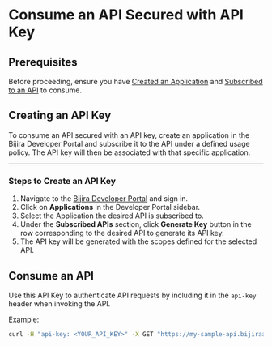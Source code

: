 # Consume an API Secured with API Key

## Prerequisites

Before proceeding, ensure you have [Created an Application](../manage-applications/create-an-application.md) and [Subscribed to an API](../manage-subscriptions/subscribe-to-an-api.md) to consume.


## Creating an API Key

To consume an API secured with an API key, create an application in the Bijira Developer Portal and subscribe it to the API under a defined usage policy. The API key will then be associated with that specific application.

---

### Steps to Create an API Key

1. Navigate to the [Bijira Developer Portal](https://devportal.bijira.dev) and sign in.
2. Click on **Applications** in the Developer Portal sidebar.
3. Select the Application the desired API is subscribed to.
4. Under the **Subscribed APIs** section, click **Generate Key** button in the row corresponding to the desired API to generate its API key.
5. The API key will be generated with the scopes defined for the selected API.

## Consume an API

Use this API Key to authenticate API requests by including it in the `api-key` header when invoking the API.

Example:
```bash
curl -H "api-key: <YOUR_API_KEY>" -X GET "https://my-sample-api.bijiraapis.dev/greet"
```